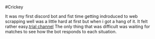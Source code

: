 #Crickey

It was my first discord bot and fist time getting indroduced to web scrapping well was a little hard at first but when i got a hang of it. It felt rather easy.[trial channel](https://discord.gg/8DcVrCTw)
The only thing that was difficult was waiting for matches to see how the bot responds to each situation.
